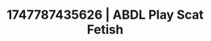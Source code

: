 ---
categories:
- Glory hole
- Erotic adventure
- Naughty expression
- Stepsister roleplay
- Virtual reality
image: /assets/images/1747787435626.jpg
layout: post
seo:
  description: Featured content with sensual Scat Fetish, ABDL Play. HD images available.
  keywords: Scat Fetish, ABDL Play
  og_image: /assets/images/1747787435626.jpg
  schema_type: VisualArtwork
tags:
- ABDL Play
- Scat Fetish
- '#1747787435626'
title: 1747787435626 | ABDL Play Scat Fetish
---